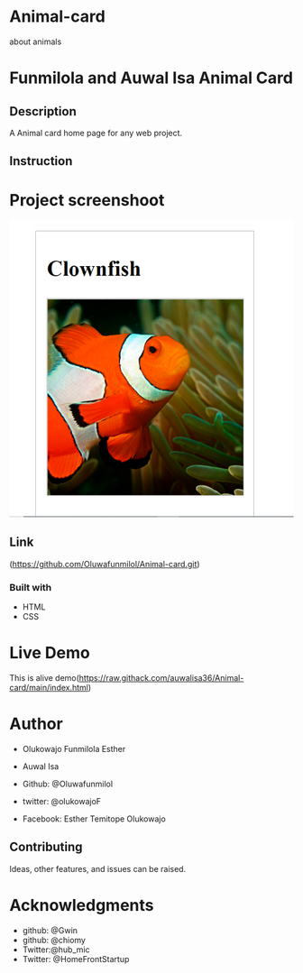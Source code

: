 # Animal-card
about animals

# Funmilola and Auwal Isa Animal Card

## Description
A Animal card home page for any web project.

## Instruction


# Project screenshoot
![This is an alt text](/assets/images/clowncapture.PNG "This is a sample logo")

## Link
(https://github.com/Oluwafunmilol/Animal-card.git)

### Built with
* HTML
* CSS

# Live Demo
This is alive demo(https://raw.githack.com/auwalisa36/Animal-card/main/index.html)

# Author
* Olukowajo Funmilola Esther
* Auwal Isa


* Github: @Oluwafunmilol
* twitter: @olukowajoF
* Facebook: Esther Temitope Olukowajo

## Contributing
Ideas, other features, and issues can be raised.

# Acknowledgments
* github: @Gwin
* github: @chiomy
* Twitter:@hub_mic
* Twitter: @HomeFrontStartup






